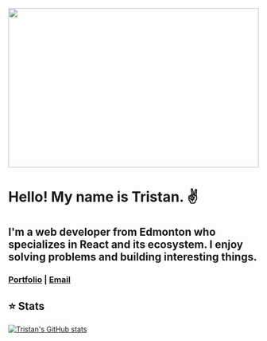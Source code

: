 <img src="https://media.giphy.com/media/xT9IgzoKnwFNmISR8I/giphy.gif" width="100%" height="320px">

# Hello! My name is Tristan. ✌️

## I'm a web developer from Edmonton who specializes in React and its ecosystem. I enjoy solving problems and building interesting things.

### [Portfolio](http://tristandeaneportfolio.com/) | [Email](tristandeane93@gmail.com)

## ⭐ Stats

[![Tristan's GitHub stats](https://github-readme-stats.vercel.app/api?username=IM-Deane&hide=stars,issues,contribs&count_private=true&show_icons=true&theme=dracula)](https://github.com/anuraghazra/github-readme-stats)
